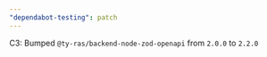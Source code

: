 ```yaml
---
"dependabot-testing": patch
---
```


C3: Bumped `@ty-ras/backend-node-zod-openapi` from `2.0.0` to `2.2.0`


